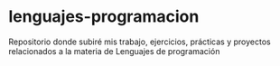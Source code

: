 # lenguajes-programacion
Repositorio donde subiré mis trabajo, ejercicios, prácticas y proyectos relacionados a la materia de Lenguajes de programación
